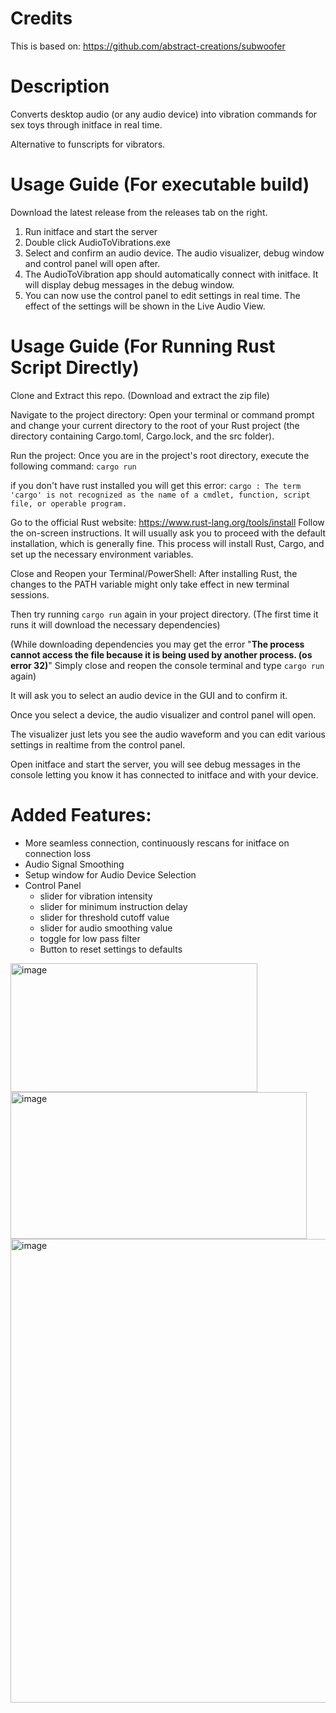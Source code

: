 # Credits
This is based on: https://github.com/abstract-creations/subwoofer

# Description
Converts desktop audio (or any audio device) into vibration commands for sex toys through initface in real time.

Alternative to funscripts for vibrators.

# Usage Guide (For executable build)
Download the latest release from the releases tab on the right.
1. Run initface and start the server
2. Double click AudioToVibrations.exe
3. Select and confirm an audio device. The audio visualizer, debug window and control panel will open after.
4. The AudioToVibration app should automatically connect with initface. It will display debug messages in the debug window.
6. You can now use the control panel to edit settings in real time. The effect of the settings will be shown in the Live Audio View.

# Usage Guide (For Running Rust Script Directly)
Clone and Extract this repo. (Download and extract the zip file)

Navigate to the project directory: Open your terminal or command prompt and change your current directory to the root of your Rust project (the directory containing Cargo.toml, Cargo.lock, and the src folder).

Run the project: Once you are in the project's root directory, execute the following command:
```cargo run```

if you don't have rust installed you will get this error:
```cargo : The term 'cargo' is not recognized as the name of a cmdlet, function, script file, or operable program. ```

Go to the official Rust website: https://www.rust-lang.org/tools/install
Follow the on-screen instructions. It will usually ask you to proceed with the default installation, which is generally fine. This process will install Rust, Cargo, and set up the necessary environment variables.

Close and Reopen your Terminal/PowerShell: After installing Rust, the changes to the PATH variable might only take effect in new terminal sessions.

Then try running ```cargo run``` again in your project directory. (The first time it runs it will download the necessary dependencies)

(While downloading dependencies you may get the error "**The process cannot access the file because it is being used by another process. (os error 32)**" Simply close and reopen the console terminal and type ```cargo run``` again)

It will ask you to select an audio device in the GUI and to confirm it.

Once you select a device, the audio visualizer and control panel will open.

The visualizer just lets you see the audio waveform and you can edit various settings in realtime from the control panel.

Open initface and start the server, you will see debug messages in the console letting you know it has connected to initface and with your device.

# Added Features:
- More seamless connection, continuously rescans for initface on connection loss
- Audio Signal Smoothing
- Setup window for Audio Device Selection
- Control Panel
  - slider for vibration intensity
  - slider for minimum instruction delay
  - slider for threshold cutoff value
  - slider for audio smoothing value
  - toggle for low pass filter
  - Button to reset settings to defaults

<img width="395" height="206" alt="image" src="https://github.com/user-attachments/assets/06e0ab62-2faf-46b7-9eb6-69468e5c227b" />

<img width="474" height="235" alt="image" src="https://github.com/user-attachments/assets/60f336df-1f49-4385-92d5-5422fb78d590" />

<img width="1279" height="742" alt="image" src="https://github.com/user-attachments/assets/08ecc4ac-2066-4abe-ba8a-abc6af6dcbd7" />




